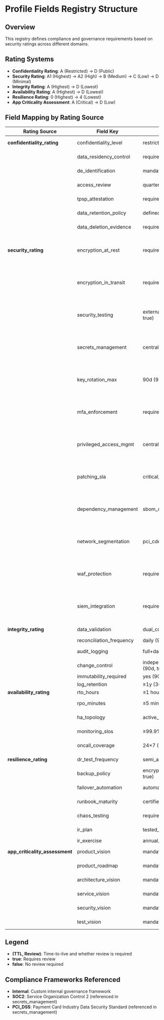 # Profile Fields Registry Structure

## Overview
This registry defines compliance and governance requirements based on security ratings across different domains.

## Rating Systems
- **Confidentiality Rating**: A (Restricted) → D (Public)
- **Security Rating**: A1 (Highest) → A2 (High) → B (Medium) → C (Low) → D (Minimal)
- **Integrity Rating**: A (Highest) → D (Lowest)
- **Availability Rating**: A (Highest) → D (Lowest)
- **Resilience Rating**: 0 (Highest) → 4 (Lowest)
- **App Criticality Assessment**: A (Critical) → D (Low)

## Field Mapping by Rating Source

| Rating Source | Field Key | A/A1/0 | B/A2/1 | C/2 | D/3 | 4 | Notes |
|---------------|-----------|---------|---------|-----|-----|---|-------|
| **confidentiality_rating** | confidentiality_level | restricted (90d, true) | confidential (90d, true) | internal (180d, false) | public (365d, false) | - | A-D scale |
| | data_residency_control | required_in_region (90d, true) | preferred_in_region (90d, true) | permitted_cross_region (180d, false) | unrestricted (365d, false) | - | A-D scale |
| | de_identification | mandatory_strong (90d, true) | required (90d, true) | recommended (180d, false) | optional (365d, false) | - | A-D scale |
| | access_review | quarterly (90d, true) | semi_annual (180d, true) | annual (365d, false) | n/a (0d, false) | - | A-D scale |
| | tpsp_attestation | required (365d, true) | required (365d, true) | recommended (365d, false) | n/a (0d, false) | - | A-D scale |
| | data_retention_policy | defined+enforced (365d, true) | defined (365d, true) | recommended (365d, false) | n/a (0d, false) | - | A-D scale |
| | data_deletion_evidence | required (365d, true) | required (365d, true) | optional (365d, false) | n/a (0d, false) | - | A-D scale |
| **security_rating** | encryption_at_rest | required (90d, true) | required (90d, true) | required (180d, true) | optional (365d, false) | optional (365d, false) | A1-A2-B-C-D scale |
| | encryption_in_transit | required (90d, true) | required (90d, true) | required (180d, true) | recommended (365d, false) | recommended (365d, false) | A1-A2-B-C-D scale |
| | security_testing | external_pentest+scans (365d, true) | internal_pentest+scans (365d, true) | sast+dast_quarterly (90d, true) | sast_on_release (180d, false) | sast_optional (365d, false) | A1-A2-B-C-D scale |
| | secrets_management | centralized_required (90d, true) | centralized_required (90d, true) | centralized_recommended (180d, true) | centralized_recommended (365d, false) | minimal_ok (365d, false) | A1-A2-B-C-D scale |
| | key_rotation_max | 90d (90d, true) | 180d (180d, true) | 365d (365d, true) | 365d (365d, false) | n/a (0d, false) | A1-A2-B-C-D scale |
| | mfa_enforcement | required (90d, true) | required (90d, true) | recommended (180d, true) | optional (365d, false) | n/a (0d, false) | A1-A2-B-C-D scale |
| | privileged_access_mgmt | centralized_required (90d, true) | centralized_required (90d, true) | centralized_recommended (180d, true) | manual_ok (365d, false) | n/a (0d, false) | A1-A2-B-C-D scale |
| | patching_sla | critical_30d (90d, true) | critical_30d (90d, true) | critical_60d (180d, true) | best_effort (365d, false) | n/a (0d, false) | A1-A2-B-C-D scale |
| | dependency_management | sbom_required (90d, true) | sbom_required (180d, true) | sbom_recommended (365d, true) | optional (365d, false) | n/a (0d, false) | A1-A2-B-C-D scale |
| | network_segmentation | pci_cde_required (365d, true) | segmentation_required (365d, true) | segmentation_required (365d, true) | recommended (365d, false) | n/a (0d, false) | A1-A2-B-C-D scale |
| | waf_protection | required (90d, true) | required (90d, true) | required (90d, true) | recommended (180d, false) | n/a (0d, false) | A1-A2-B-C-D scale |
| | siem_integration | required (365d, true) | required (90d, true) | required (365d, true) | recommended (365d, false) | n/a (0d, false) | A1-A2-B-C-D scale |
| **integrity_rating** | data_validation | dual_control (90d, true) | strong_validation (90d, true) | standard_validation (180d, false) | minimal_validation (365d, false) | - |
| | reconciliation_frequency | daily (90d, true) | weekly (30d, true) | per_release (180d, false) | ad_hoc (180d, false) | - |
| | audit_logging | full+daily_review (90d, true) | full+periodic_review (90d, true) | enabled+sampled_review (180d, false) | basic_logging (365d, false) | - |
| | change_control | independent_review+regression (90d, true) | peer_review+regression (90d, true) | peer_review+unit_tests (90d, false) | optional_peer_review (180d, false) | - |
| | immutability_required | yes (90d, true) | yes (90d, true) | no (180d, false) | no (365d, false) | - |
| | log_retention | ≥1y (365d, true) | ≥6m (365d, true) | ≥90d (365d, false) | n/a (0d, false) | - |
| **availability_rating** | rto_hours | ≤1 hour (90d, true) | ≤4 hours (90d, true) | ≤24 hours (180d, false) | best_effort (365d, false) | - |
| | rpo_minutes | ≤5 minutes (90d, true) | ≤60 minutes (90d, true) | ≤240 minutes (180d, false) | best_effort (365d, false) | - |
| | ha_topology | active_active (90d, true) | active_passive (90d, true) | backup_restore (180d, false) | none (365d, false) | - |
| | monitoring_slos | ≥99.9%+alerting (90d, true) | ≥99.5%+alerting (90d, true) | ≥99.0% (180d, false) | none (365d, false) | - |
| | oncall_coverage | 24×7 (90d, true) | 16×5 (90d, true) | business_hours (90d, false) | none (365d, false) | - |
| **resilience_rating** | dr_test_frequency | semi_annual_live (180d, true) | annual_live (365d, true) | annual_tabletop (180d, false) | ad_hoc_tabletop (365d, false) | none (0d, false) |
| | backup_policy | encrypted_geo+tested (90d, true) | encrypted+tested (90d, true) | standard+periodic_test (180d, false) | standard_backups (365d, false) | optional (0d, false) |
| | failover_automation | automatic (90d, true) | semi_automatic (90d, true) | manual (180d, false) | manual (365d, false) | best_effort (0d, false) |
| | runbook_maturity | certified (90d, true) | approved (90d, true) | draft (30d, false) | draft (30d, false) | none (0d, false) |
| | chaos_testing | required (90d, true) | recommended (180d, true) | optional (365d, false) | none (0d, false) | none (0d, false) |
| | ir_plan | tested_quarterly (90d, true) | tested_annually (365d, true) | documented (365d, false) | n/a (0d, false) | n/a (0d, false) |
| | ir_exercise | annual_live (365d, true) | tabletop (365d, true) | optional (365d, false) | n/a (0d, false) | n/a (0d, false) |
| **app_criticality_assessment** | product_vision | mandatory (90d, true) | mandatory (90d, true) | recommended (180d, false) | optional (365d, false) | - |
| | product_roadmap | mandatory (90d, true) | mandatory (90d, true) | recommended (180d, false) | optional (365d, false) | - |
| | architecture_vision | mandatory (90d, true) | mandatory (90d, true) | recommended (180d, false) | optional (365d, false) | - |
| | service_vision | mandatory (90d, true) | mandatory (90d, true) | recommended (180d, false) | optional (365d, false) | - |
| | security_vision | mandatory (90d, true) | mandatory (90d, true) | recommended (180d, false) | optional (365d, false) | - |
| | test_vision | mandatory (90d, true) | mandatory (90d, true) | recommended (180d, false) | optional (365d, false) | - |

## Legend
- **(TTL, Review)**: Time-to-live and whether review is required
- **true**: Requires review
- **false**: No review required

## Compliance Frameworks Referenced
- **Internal**: Custom internal governance framework
- **SOC2**: Service Organization Control 2 (referenced in secrets_management)
- **PCI_DSS**: Payment Card Industry Data Security Standard (referenced in secrets_management)